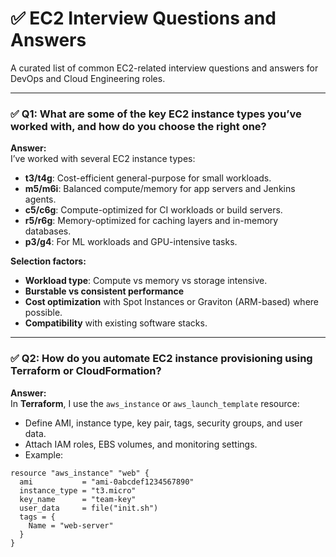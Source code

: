 # ✅ EC2 Interview Questions and Answers

A curated list of common EC2-related interview questions and answers for DevOps and Cloud Engineering roles.

---

### ✅ **Q1: What are some of the key EC2 instance types you’ve worked with, and how do you choose the right one?**

**Answer:**  
I’ve worked with several EC2 instance types:
- **t3/t4g**: Cost-efficient general-purpose for small workloads.
- **m5/m6i**: Balanced compute/memory for app servers and Jenkins agents.
- **c5/c6g**: Compute-optimized for CI workloads or build servers.
- **r5/r6g**: Memory-optimized for caching layers and in-memory databases.
- **p3/g4**: For ML workloads and GPU-intensive tasks.

**Selection factors:**
- **Workload type**: Compute vs memory vs storage intensive.
- **Burstable vs consistent performance**
- **Cost optimization** with Spot Instances or Graviton (ARM-based) where possible.
- **Compatibility** with existing software stacks.

---

### ✅ **Q2: How do you automate EC2 instance provisioning using Terraform or CloudFormation?**

**Answer:**  
In **Terraform**, I use the `aws_instance` or `aws_launch_template` resource:
- Define AMI, instance type, key pair, tags, security groups, and user data.
- Attach IAM roles, EBS volumes, and monitoring settings.
- Example:

```hcl
resource "aws_instance" "web" {
  ami           = "ami-0abcdef1234567890"
  instance_type = "t3.micro"
  key_name      = "team-key"
  user_data     = file("init.sh")
  tags = {
    Name = "web-server"
  }
}

